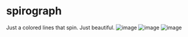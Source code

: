 # spirograph
Just a colored lines that spin. Just beautiful.
![image](https://user-images.githubusercontent.com/59992142/159266437-b01c448b-167d-4b67-ac20-c3cacc183772.png)
![image](https://user-images.githubusercontent.com/59992142/159266722-9d39a476-b3d2-43be-ae1e-1985d5e1b445.png)
![image](https://user-images.githubusercontent.com/59992142/159267198-58d8f8c2-f072-47c8-b083-f5eeff917598.png)

